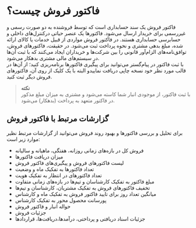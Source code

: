 # فاکتور فروش چیست؟
فاکتور فروش یک سند حسابداری است که توسط  فروشنده  به دو صورت رسمی و غیررسمی برای خریدار ارسال می‌شود. فاکتورها یک عنصر حیاتی درکنترل‌های داخلی و حسابرسی حسابداری هستند. در فاکتور فروش مواردی از قبیل خدمات یا کالای ارائه شده، مبلغ بدهی مشتری و نحوه پرداخت ثبت می‌شود. در حقیقت، فاکتورهای فروش، توافق‌‌نامه‌های الزام‌آور قانونی را بین شرکت‌ها و خریداران ایجاد می‌کنند که با ثبت آن‌ها در سیستم‌های مالی مشتری بدهکار می‌شود.<br>
با ثبت فاکتور در پیام‌گستر می‌توانید برای پیگیری فاکتورها برنامه‌ریزی کنید؛ از آن‌‌ها در قالب‌ مورد نظر خود نسخه چاپی دریافت نماییدو البته با یک کلیک از روی آن، فاکتورهای فروش دیگر ثبت کنید.<br>

> **نکته**<br>
 با ثبت فاکتور، از موجودی انبار شما کاسته می‌شود و مشتری به میزان مبلغ مذکور در فاکتور متعهد به پرداخت (بدهکار) می‌شود.<br>

## گزارشات مرتبط با فاکتور فروش
برای تحلیل و بررسی فاکتورها و بهبود روند فروش می‌توانید از گزارشات مرتبط نظیر موارد زیر است:<br>
- فروش کل در بازه‌های زمانی روزانه، هفتگی، ماهیانه و سالیانه
- میزان دریافت فاکتورها
- لیست فاکتورهای فروش و پیگیری‌های فاکتور فروش
- تعداد فاکتورها به تفکیک ماه و وضعیت
- تعداد فاکتورهای در انتظار به تفکیک هویت
- مبلغ فاکتور به تفکیک کارشناسان و تیم‌ها در بازه‌های زمانی متفاوت
- تخفیف فاکتورهای فروش به تفکیک مشتریان، کارشناسان و تیم‌ها
- میانگین تعداد روز برای تایید فاکتور فروش به تفکیک ماه و کارشناس 
- پورسانت محصول محور به تفکیک کارشناس
- حواله انبار و فاکتور فروش
- جزئیات فروش
- جزئیات اسناد دریافتی و پرداختی، درآمدها،دریافت‌ها، قراردادها 
